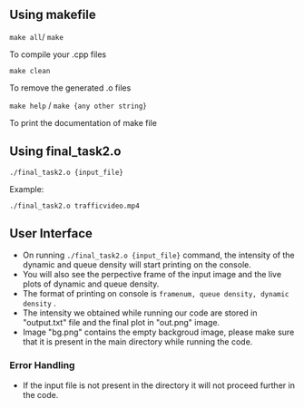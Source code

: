 ## Using makefile
```make all```/ ```make```

To compile your .cpp files

```make clean```

To remove the generated .o files

```make help``` / ```make {any other string}```

To print the documentation of make file

## Using final_task2.o

```./final_task2.o {input_file}```

Example:

```./final_task2.o trafficvideo.mp4```

## User Interface

* On running ````./final_task2.o {input_file}```` command, the intensity of the dynamic and queue density will start printing on the console.
* You will also see the perpective frame of the input image and the live plots of dynamic and queue density. 
* The format of printing on console is ```framenum, queue density, dynamic density``` .  
* The intensity we obtained while running our code are stored in "output.txt" file and the final plot in "out.png" image.
* Image "bg.png" contains the empty backgroud image, please make sure that it is present in the main directory while running the code. 



### Error Handling

* If the input file is not present in the directory it will not proceed further in the code.
